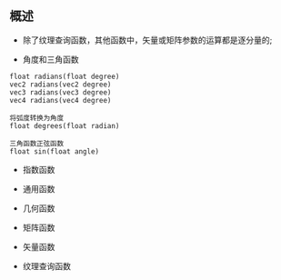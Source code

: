 ## 概述

* 除了纹理查询函数，其他函数中，矢量或矩阵参数的运算都是逐分量的; 

* 角度和三角函数

``` 
float radians(float degree)
vec2 radians(vec2 degree)
vec3 radians(vec3 degree)
vec4 radians(vec4 degree)

将弧度转换为角度
float degrees(float radian)

三角函数正弦函数
float sin(float angle)
```

* 指数函数

* 通用函数

* 几何函数

* 矩阵函数

* 矢量函数

* 纹理查询函数